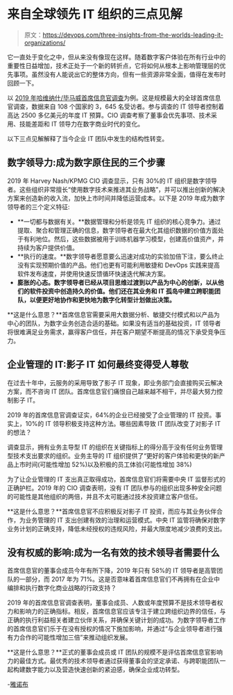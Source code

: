 # 来自全球领先 IT 组织的三点见解

> 原文：<https://devops.com/three-insights-from-the-worlds-leading-it-organizations/>

它一直处于变化之中，但从来没有像现在这样。随着数字客户体验在所有行业中的重要性日益增加，技术正处于一个新的转折点，它将如何从根本上影响管理层的优先事项。虽然没有人能说出它的整体方向，但有一些资源非常全面，值得在发布时回顾一下。

以 [2019 年哈维纳什/毕马威首席信息官调查](https://www.hnkpmgciosurvey.com/)为例。这是规模最大的全球首席信息官调查，数据来自 108 个国家的 3，645 名受访者。参与调查的 IT 领导者控制着高达 2500 多亿美元的年度 IT 预算。CIO 调查考察了董事会优先事项、技术采用、技能差距和 IT 领导力在数字商业时代的变化。

以下三点见解解释了当今企业 IT 团队中发生的结构性转变。

## **数字领导力:成为数字原住民的三个步骤**

2019 年 Harvey Nash/KPMG CIO 调查显示，只有 30%的 IT 组织是数字领导者。这些组织非常擅长“使用数字技术来推进其业务战略”，并可以推出创新的解决方案来创造新的收入流，加快上市时间并降低运营成本。以下是 2019 年成为数字领导者的三个定义特征:

*   **一切都与数据有关。**数据管理和分析是领先 IT 组织的核心竞争力。通过提取、聚合和管理正确的信息，数字领导者在最大化其组织数据的价值方面处于有利地位。然后，这些数据被用于训练机器学习模型，创建高价值资产，并持续为客户提供价值。
*   **执行的速度。**数字领导者愿意要么迅速对成功的实验加倍下注，要么终止没有实现预期价值的产品。他们也更有可能利用敏捷和 DevOps 实践来提高软件发布速度，并使用快速反馈循环快速迭代解决方案。
*   **膨胀的心态。**数字领导者已经从项目思维过渡到以产品为中心的创新，以从他们的软件投资中创造持久的价值。他们还在其业务和 IT 孤岛中建立跨职能团队，以便更好地协作和更快地为数字化转型计划做出决策。****

**这是什么意思？**首席信息官需要采用大数据分析、敏捷交付模式和以产品为中心的团队，为数字业务创造合适的基础。如果没有适当的基础投资，IT 领导者将很难满足业务需求，赢得客户信任，并在客户期望不断提高的情况下承受竞争压力。

## **企业管理的 IT:影子 IT 如何最终变得受人尊敬**

在过去十年中，云服务的采用导致了影子 IT 现象，即业务部门会直接购买云解决方案，而不咨询 IT 团队。首席信息官们痛恨自己越来越不相干，并尽最大努力控制影子 IT。

2019 年的首席信息官调查证实，64%的企业已经接受了企业管理的 IT 投资。事实上，10%的 IT 领导积极支持这种方法。哪些因素导致 IT 团队改变了对影子 IT 的想法？

调查显示，拥有业务主导型 IT 的组织在关键指标上的得分高于没有任何业务管理型技术支出要求的组织。业务主导的 IT 组织提供了“更好的客户体验和更快的新产品上市时间(可能性增加 52%)以及积极的员工体验(可能性增加 38%)

为了让企业管理的 IT 支出真正取得成功，首席信息官们将需要中央 IT 监督形式的正确护栏。2019 年的 CIO 调查表明，没有 IT 团队参与的组织出现多种安全问题的可能性是其他组织的两倍，并且不太可能通过技术投资建立客户信任。

**这是什么意思？**首席信息官不应积极反对影子 IT 投资，而应与其业务伙伴合作，为业务管理的 IT 支出创建有效的治理和运营模式。中央 IT 监管将确保对数字业务计划的正确支持，降低未经授权的违规风险，并最大限度地减少浪费的支出。

## **没有权威的影响:成为一名有效的技术领导者需要什么**

首席信息官的董事会成员今年有所下降，2019 年只有 58%的 IT 领导者是高管团队的一部分，而 2017 年为 71%。这是否意味着首席信息官们不再拥有在企业中编排和执行数字化商业战略的行政支持？

2019 年的首席信息官调查表明，董事会成员、人数或年度预算不是技术领导者权力和影响力的正确指标。相反，首席信息官应该专注于建立跨组织边界的信任，与正确的执行利益相关者建立伙伴关系，并确保关键计划的成功。为数字领导者工作的首席信息官们乐于在没有授权的情况下施加影响，并通过“与企业领导者进行强有力合作的可能性增加三倍”来推动组织发展。

**这是什么意思？**正式的董事会成员或 IT 团队的规模不是评估首席信息官影响力的最佳方式。最优秀的技术领导者通过获得董事会的坚定承诺、与跨职能团队一起构建数字能力以及营造快速创新的紧迫感，确保企业成功转型。

-[雅诺布](https://devops.com/author/deepakjannu/)